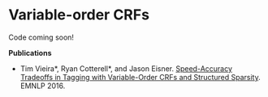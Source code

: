 # Variable-order CRFs

Code coming soon!

**Publications**

* Tim Vieira\*, Ryan Cotterell\*, and Jason Eisner.
  [Speed-Accuracy Tradeoffs in Tagging with Variable-Order CRFs and Structured Sparsity](http://timvieira.github.com/doc/2016-emnlp-vocrf.pdf).
  EMNLP 2016.
